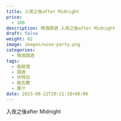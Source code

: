 ```yaml
---
title: 入夜之後after Midnight
price:
  - 160
description: 啤酒調酒 入夜之後after Midnight
draft: false
weight: 82
image: images/wine-party.png
categories:
  - 啤酒調酒
tags:
  - 香甜酒
  - 調酒
  - 伏特加
  - 龍舌蘭
  - 果汁
date: 2023-08-22T20:21:18+08:00
---
```


 入夜之後after Midnight
